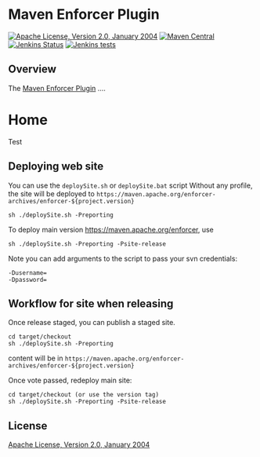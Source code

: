 # Maven Enforcer Plugin

[![Apache License, Version 2.0, January 2004](https://img.shields.io/github/license/apache/maven-enforcer.svg?label=License)][license]
[![Maven Central](https://img.shields.io/maven-central/v/org.apache.maven.plugins/maven-enforcer.svg?label=Maven%20Central)](https://search.maven.org/#search%7Cga%7C1%7Cg%3A%22org.apache.maven.plugins%22%20a%3A%22maven-enforcer-plugin%22)
[![Jenkins Status](https://img.shields.io/jenkins/s/https/builds.apache.org/view/M-R/view/Maven/job/maven-box/job/maven-enforcer/job/master.svg?style=flat-square)][build]
[![Jenkins tests](https://img.shields.io/jenkins/t/https/builds.apache.org/view/M-R/view/Maven/job/maven-box/job/maven-enforcer/job/master.svg?style=flat-square)][build]

## Overview

The [Maven Enforcer Plugin][home] ....



# Home


Test


## Deploying web site

You can use the `deploySite.sh` or `deploySite.bat` script
Without any profile, the site will be deployed to `https://maven.apache.org/enforcer-archives/enforcer-${project.version}`

```
sh ./deploySite.sh -Preporting
```

To deploy main version https://maven.apache.org/enforcer, use
```
sh ./deploySite.sh -Preporting -Psite-release
```

Note you can add arguments to the script to pass your svn credentials:
```
-Dusername=
-Dpassword=
```

## Workflow for site when releasing

Once release staged, you can publish a staged site.
```
cd target/checkout
sh ./deploySite.sh -Preporting
```
content will be in `https://maven.apache.org/enforcer-archives/enforcer-${project.version}`

Once vote passed, redeploy main site:

```
cd target/checkout (or use the version tag)
sh ./deploySite.sh -Preporting -Psite-release
```


License
-------
[Apache License, Version 2.0, January 2004][license]



[home]: http://maven.apache.org/enforcer/maven-enforcer-plugin
[license]: https://www.apache.org/licenses/LICENSE-2.0.html
[build]: https://builds.apache.org/view/M-R/view/Maven/job/maven-box/job/maven-enforcer/job/master/
[build-status]: https://img.shields.io/jenkins/s/https/builds.apache.org/view/M-R/view/Maven/job/maven-box/job/maven-enforcer/job/master.svg?style=flat-square
[build-tests]: https://img.shields.io/jenkins/t/https/builds.apache.org/view/M-R/view/Maven/job/maven-box/job/maven-enforcer/job/master.svg?style=flat-square
